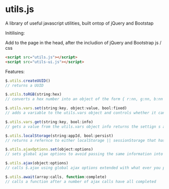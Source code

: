# utils.js
A library of useful javascript utilities, built ontop of jQuery and Bootstap

Initilising:

Add to the page in the head, after the includion of jQuery and Bootstrap js / css
```html
<script src="utils.js"></script>
<script src="utils-ui.js"></script>
```

Features:
```javascript
$.utils.createUUID() 
// returns a UUID

$.utils.toRGB(string:hex)
// converts a hex number into an object of the form { r:nn, g:nn, b:nn }

$.utils.vars.set(string:key, object:value, bool:fixed) 
// adds a variable to the utils.vars object and controls whether it can be changed

$.utils.vars.get(string:key, bool:info) 
// gets a value from the utils.vars object info returns the settign s as well as the value

$.utils.localStorage(string:appId, bool:persist) 
// returns a refernce to either localStorage || sessionStorage that has associated functions for managing data

$.utils.ajaxOptions.set(object:options) 
// sets global ajax options to avoid passing the same information into each calling

$.utils.ajax(object:options) 
// calls $.ajax using global ajax options extended with what ever you pass in

$.utils.await(array:calls, function:complete)
// calls a function after a number of ajax calls have all completed
```

